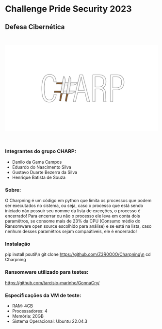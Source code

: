 # Challenge Pride Security 2023

## Defesa Cibernética
<br>
<p align="center">
<img src="https://github.com/Z3R0O0O/Challenge/blob/main/CHARP_Logo-White.png">
</p>
<br>

### Integrantes do grupo CHARP:
+ Danilo da Gama Campos
+ Eduardo do Nascimento Silva
+ Gustavo Duarte Bezerra da Silva
+ Henrique Batista de Souza

### Sobre:
O Charpning é um código em python que limita os processos que podem ser executados no sistema, ou seja, caso o processo que está sendo iniciado não possuir seu nomme da lista de exceções, o processo é encerrado!
Para encerrar ou não o processo ele leva em conta dois paramêtros, se consome mais de 23% da CPU (Consumo médio do Ransomware open source escolhido para análise) e se está na lista, caso nenhum desses paramêtros sejam compaátiveis, ele é encerrado!

### Instalação
pip install psutil\n
git clone https://github.com/Z3R0O0O/Charpning\n
cd Charpning

### Ransomware utilizado para testes:
https://github.com/tarcisio-marinho/GonnaCry/

### Especificações da VM de teste:
+ RAM: 4GB
+ Processadores: 4
+ Memória: 20GB
+ Sistema Operacional: Ubuntu 22.04.3
